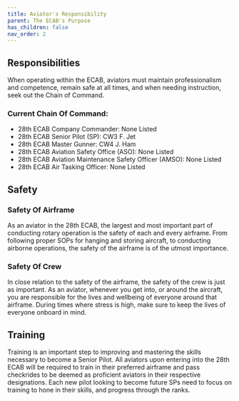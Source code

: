 ```yaml
---
title: Aviator's Responsibility
parent: The ECAB's Purpose
has_children: false
nav_order: 2
---
```

## Responsibilities
When operating within the ECAB, aviators must maintain professionalism and competence, remain safe at all times, and when needing instruction, seek out the Chain of Command. 

### Current Chain Of Command:
- 28th ECAB Company Commander: None Listed
- 28th ECAB Senior Pilot (SP): CW3 F. Jet
- 28th ECAB Master Gunner: CW4 J. Ham
- 28th ECAB Aviation Safety Office (ASO): None Listed
- 28th ECAB Aviation Maintenance Safety Officer (AMSO): None Listed
- 28th ECAB Air Tasking Officer: None Listed

## Safety

### Safety Of Airframe
As an aviator in the 28th ECAB, the largest and most important part of conducting rotary operation is the safety of each and every airframe. From following proper SOPs for hanging and storing aircraft, to conducting airborne operations, the safety of the airframe is of the utmost importance.

### Safety Of Crew
In close relation to the safety of the airframe, the safety of the crew is just as important. As an aviator, whenever you get into, or around the aircraft, you are responsible for the lives and wellbeing of everyone around that airframe. During times where stress is high, make sure to keep the lives of everyone onboard in mind.

## Training
Training is an important step to improving and mastering the skills necessary to become a Senior Pilot. All aviators upon entering into the 28th ECAB will be required to train in their preferred airframe and pass checkrides to be deemed as proficient aviators in their respective designations. Each new pilot looking to become future SPs need to focus on training to hone in their skills, and progress through the ranks.